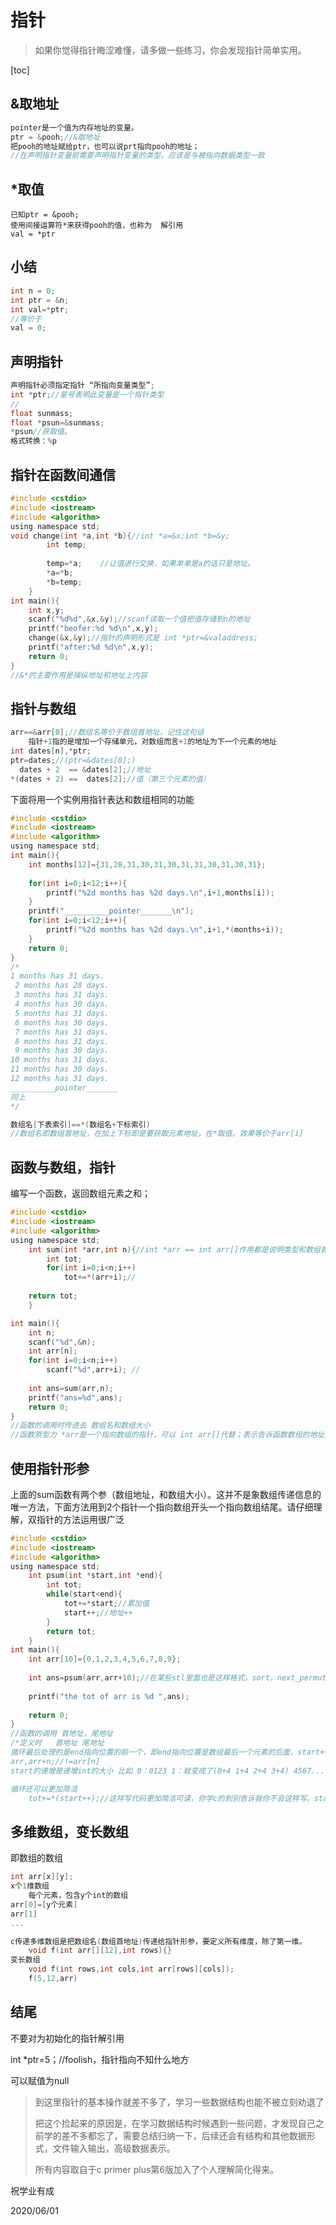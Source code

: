 # 指针

> 如果你觉得指针晦涩难懂，请多做一些练习，你会发现指针简单实用。

[toc]





## &取地址

```c
pointer是一个值为内存地址的变量。
ptr = &pooh;//&取地址
把pooh的地址赋给ptr，也可以说prt指向pooh的地址；
//在声明指针变量前需要声明指针变量的类型。应该是与被指向数据类型一致
```

## *取值

```
已知ptr = &pooh;
使用间接运算符*来获得pooh的值，也称为  解引用  
val = *ptr
```

## 小结

```c
int n = 0;
int ptr = &n;
int val=*ptr;
//等价于
val = 0;
```

## 声明指针

```c
声明指针必须指定指针 “所指向变量类型”;   
int *ptr;//星号表明此变量是一个指针类型
//
float sunmass;
float *psun=&sunmass;
*psun//获取值。
格式转换：%p 
```

## 指针在函数间通信

```c
#include <cstdio>
#include <iostream>
#include <algorithm>
using namespace std;
void change(int *a,int *b){//int *a=&x;int *b=&y; 
		int temp;
		
		temp=*a;	//让值进行交换，如果单单是a的话只是地址。 
		*a=*b;
		*b=temp; 
	}
int main(){
	int x,y;
	scanf("%d%d",&x,&y);//scanf读取一个值把值存储到n的地址
	printf("beofer:%d %d\n",x,y); 
	change(&x,&y);//指针的声明形式是 int *ptr=&valaddress; 
	printf("after:%d %d\n",x,y); 
	return 0;
}
//&*的主要作用是操纵地址和地址上内容
```

## 指针与数组

```c
arr==&arr[0];//数组名等价于数组首地址，记住这句话
    指针+1指的是增加一个存储单元，对数组而言+1的地址为下一个元素的地址
int dates[n],*ptr;
ptr=dates;//(ptr=&dates[0];)
  dates + 2  == &dates[2];//地址
*(dates + 2) ==  dates[2];//值（第三个元素的值）
```

下面将用一个实例用指针表达和数组相同的功能

```c
#include <cstdio>
#include <iostream>
#include <algorithm>
using namespace std;
int main(){
	int months[12]={31,28,31,30,31,30,31,31,30,31,30,31};
	
	for(int i=0;i<12;i++){
		printf("%2d months has %2d days.\n",i+1,months[i]);
	}
	printf("__________pointer_______\n");
	for(int i=0;i<12;i++){
		printf("%2d months has %2d days.\n",i+1,*(months+i));
	}
	return 0;
}
/*
1 months has 31 days.
 2 months has 28 days.
 3 months has 31 days.
 4 months has 30 days.
 5 months has 31 days.
 6 months has 30 days.
 7 months has 31 days.
 8 months has 31 days.
 9 months has 30 days.
10 months has 31 days.
11 months has 30 days.
12 months has 31 days.
__________pointer_______
同上
*/

数组名[下表索引]==*(数组名+下标索引)
//数组名即数组首地址，在加上下标即是要获取元素地址，在*取值。效果等价于arr[i]
```

## 函数与数组，指针

编写一个函数，返回数组元素之和；

```c
#include <cstdio>
#include <iostream>
#include <algorithm>
using namespace std;
	int sum(int *arr,int n){//int *arr == int arr[]作用都是说明类型和数组首地址
		int tot;
		for(int i=0;i<n;i++)
			tot+=*(arr+i);//
		
	return tot;	
	}

int main(){
	int n;
	scanf("%d",&n);
	int arr[n];
	for(int i=0;i<n;i++)
		scanf("%d",arr+i); //	
    
	int ans=sum(arr,n);
	printf("ans=%d",ans);
	return 0;
}
//函数的调用时传进去 数组名和数组大小
//函数原型力 *arr是一个指向数组的指针，可以 int arr[]代替；表示告诉函数数组的地址和类型    
```

## 使用指针形参

上面的sum函数有两个参（数组地址，和数组大小）。这并不是象数组传递信息的唯一方法，下面方法用到2个指针一个指向数组开头一个指向数组结尾。请仔细理解，双指针的方法运用很广泛

```c
#include <cstdio>
#include <iostream>
#include <algorithm>
using namespace std;
	int psum(int *start,int *end){
		int tot;
		while(start<end){
			tot+=*start;//累加值 
			start++;//地址++ 
		}
		return tot; 
	}
int main(){
	int arr[10]={0,1,2,3,4,5,6,7,8,9};
	
	int ans=psum(arr,arr+10);//在某些stl里面也是这样格式，sort，next_permutation 
	
	printf("the tot of arr is %d ",ans); 
	
	return 0;
}
//函数的调用 首地址，尾地址 
/*定义时	首地址 尾地址
循环最后处理的是end指向位置的前一个，即end指向位置是数组最后一个元素的后面，start++到最后的值是end。
arr,arr+n;//!=arr[n]
start的递增是递增int的大小 比如 0：0123 1：就变成了(0+4 1+4 2+4 3+4) 4567...

循环还可以更加简洁
	tot+=*(start++);//这样写代码更加简洁可读，你学c的到别告诉我你不会这样写。start=start+1看起来既不也不。
```

## 多维数组，变长数组

即数组的数组

``` c
int arr[x][y];
x个1维数组
    每个元素，包含y个int的数组
arr[0]=[y个元素]
arr[1]
...

c传递多维数组是把数组名(数组首地址)传递给指针形参，要定义所有维度，除了第一维。
    void f(int arr[][12],int rows){}
变长数组
    void f(int rows,int cols,int arr[rows][cols]);
	f(5,12,arr)

```



## 结尾

不要对为初始化的指针解引用

int *ptr=5；//foolish，指针指向不知什么地方

可以赋值为null

> 到这里指针的基本操作就差不多了，学习一些数据结构也能不被立刻劝退了
>
> 把这个捡起来的原因是，在学习数据结构时候遇到一些问题，才发现自己之前学的差不多都忘了，需要总结归纳一下，后续还会有结构和其他数据形式，文件输入输出，高级数据表示。
>
> 所有内容取自于c primer plus第6版加入了个人理解简化得来。

祝学业有成

2020/06/01













